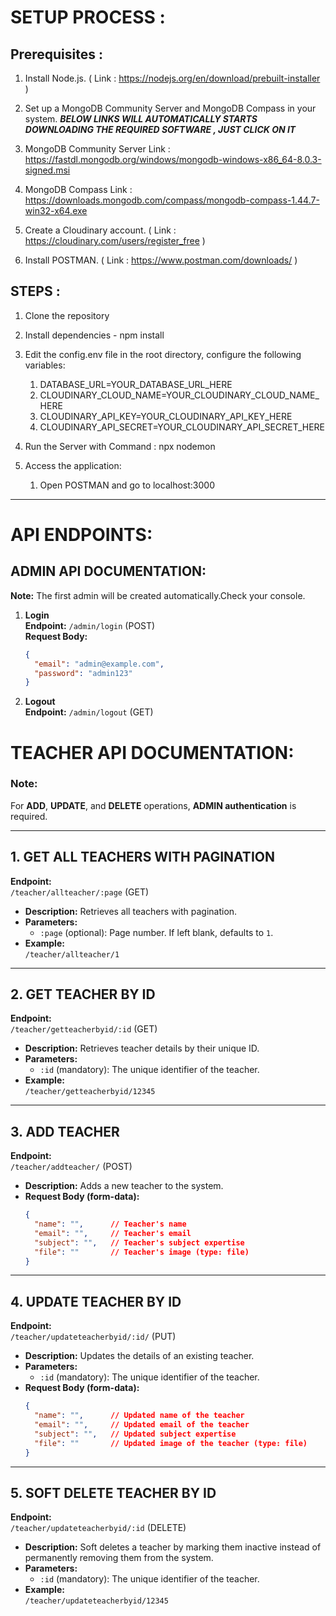 # SETUP PROCESS :
## Prerequisites :
 1) Install Node.js. ( Link : https://nodejs.org/en/download/prebuilt-installer )
   
 2) Set up a MongoDB Community Server and MongoDB Compass in your system.
   ***BELOW LINKS WILL AUTOMATICALLY STARTS DOWNLOADING THE REQUIRED SOFTWARE , JUST CLICK ON IT***
   1) MongoDB Community Server Link : https://fastdl.mongodb.org/windows/mongodb-windows-x86_64-8.0.3-signed.msi 
   2) MongoDB Compass Link : https://downloads.mongodb.com/compass/mongodb-compass-1.44.7-win32-x64.exe 

 3) Create a Cloudinary account. ( Link : https://cloudinary.com/users/register_free )
   
 4) Install POSTMAN. ( Link : https://www.postman.com/downloads/ )


## STEPS :
   1) Clone the repository
   
   2) Install dependencies - npm install
   
   3) Edit the config.env file in the root directory, configure the following variables:
      1) DATABASE_URL=YOUR_DATABASE_URL_HERE
      2) CLOUDINARY_CLOUD_NAME=YOUR_CLOUDINARY_CLOUD_NAME_HERE
      3) CLOUDINARY_API_KEY=YOUR_CLOUDINARY_API_KEY_HERE
      4) CLOUDINARY_API_SECRET=YOUR_CLOUDINARY_API_SECRET_HERE

   4) Run the Server with Command : npx nodemon

   5) Access the application:
      1) Open POSTMAN and go to localhost:3000


---------------------------------------------------------
# API ENDPOINTS:

## ADMIN API DOCUMENTATION:
**Note:** The first admin will be created automatically.Check your console.

1) **Login**  
   **Endpoint:** `/admin/login` (POST)  
   **Request Body:**  
   ```json
   {
     "email": "admin@example.com",
     "password": "admin123"
   }

2) **Logout**  
   **Endpoint:** `/admin/logout` (GET)  



# TEACHER API DOCUMENTATION:

### **Note:**  
For **ADD**, **UPDATE**, and **DELETE** operations, **ADMIN authentication** is required.

---

## 1. GET ALL TEACHERS WITH PAGINATION  
**Endpoint:**  
`/teacher/allteacher/:page` (GET)  

- **Description:** Retrieves all teachers with pagination.  
- **Parameters:**  
  - `:page` (optional): Page number. If left blank, defaults to `1`.  
- **Example:**  
  `/teacher/allteacher/1`

---

## 2. GET TEACHER BY ID  
**Endpoint:**  
`/teacher/getteacherbyid/:id` (GET)  

- **Description:** Retrieves teacher details by their unique ID.  
- **Parameters:**  
  - `:id` (mandatory): The unique identifier of the teacher.  
- **Example:**  
  `/teacher/getteacherbyid/12345`

---

## 3. ADD TEACHER  
**Endpoint:**  
`/teacher/addteacher/` (POST)  

- **Description:** Adds a new teacher to the system.  
- **Request Body (form-data):**  
  ```json
  {
    "name": "",      // Teacher's name
    "email": "",     // Teacher's email
    "subject": "",   // Teacher's subject expertise
    "file": ""       // Teacher's image (type: file)
  }


---

## 4. UPDATE TEACHER BY ID  
**Endpoint:**  
`/teacher/updateteacherbyid/:id/` (PUT)  

- **Description:** Updates the details of an existing teacher.  
- **Parameters:**  
  - `:id` (mandatory): The unique identifier of the teacher.  
- **Request Body (form-data):**  
  ```json
  {
    "name": "",      // Updated name of the teacher
    "email": "",     // Updated email of the teacher
    "subject": "",   // Updated subject expertise
    "file": ""       // Updated image of the teacher (type: file)
  }

---

## 5. SOFT DELETE TEACHER BY ID
**Endpoint:**  
`/teacher/updateteacherbyid/:id` (DELETE)  

- **Description:** Soft deletes a teacher by marking them inactive instead of permanently removing them from the system.
- **Parameters:**  
  - `:id` (mandatory): The unique identifier of the teacher.  
- **Example:**  
`/teacher/updateteacherbyid/12345`


    